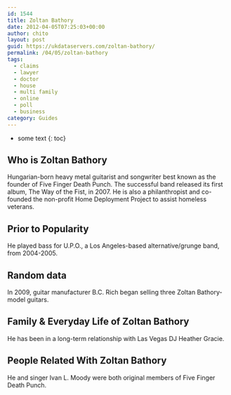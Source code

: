 ```yaml
---
id: 1544
title: Zoltan Bathory
date: 2012-04-05T07:25:03+00:00
author: chito
layout: post
guid: https://ukdataservers.com/zoltan-bathory/
permalink: /04/05/zoltan-bathory
tags:
  - claims
  - lawyer
  - doctor
  - house
  - multi family
  - online
  - poll
  - business
category: Guides
---
```


* some text
{: toc}
          
          
## Who is  Zoltan Bathory
                  
                  
                  
Hungarian-born heavy metal guitarist and songwriter best known as the founder of Five Finger Death Punch. The successful band released its first album, The Way of the Fist, in 2007. He is also a philanthropist and co-founded the non-profit Home Deployment Project to assist homeless veterans. 
                  
                
                
                
## Prior to Popularity 
                  
                  
                  
He played bass for U.P.O., a Los Angeles-based alternative/grunge band, from 2004-2005.
                  
                
                
                
## Random data 
                  
                  
                  
In 2009, guitar manufacturer B.C. Rich began selling three Zoltan Bathory-model guitars.
                  
                
                
                
## Family & Everyday Life of Zoltan Bathory
                  
                  
                  
He has been in a long-term relationship with Las Vegas DJ Heather Gracie. 
                  
                
                
                
## People Related With  Zoltan Bathory
                  
                  
                  
He and singer Ivan L. Moody were both original members of Five Finger Death Punch.
                  
                
              
            
          
          
          
    
    
  
